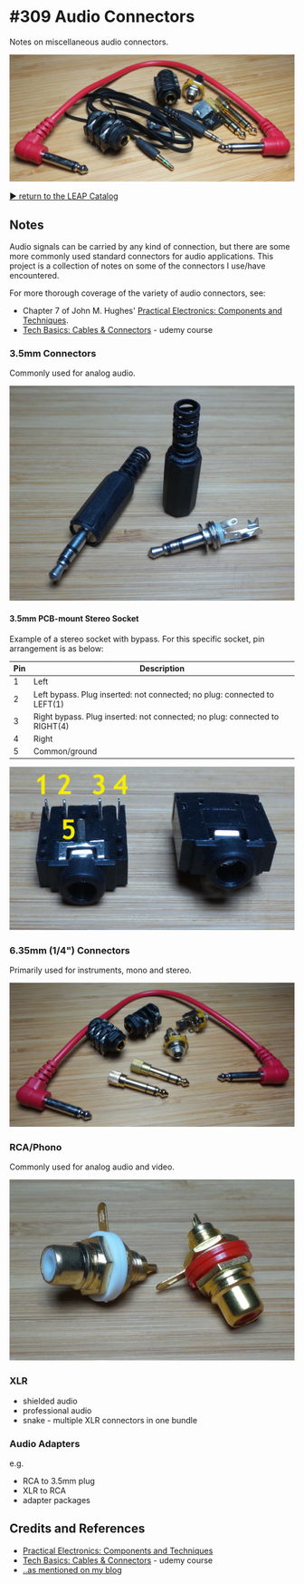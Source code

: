 # #309 Audio Connectors

Notes on miscellaneous audio connectors.

![Audio_build](./assets/Audio_build.jpg?raw=true)

[:arrow_forward: return to the LEAP Catalog](https://leap.tardate.com)

## Notes

Audio signals can be carried by any kind of connection, but there are some more commonly used standard connectors for audio applications.
This project is a collection of notes on some of the connectors I use/have encountered.

For more thorough coverage of the variety of audio connectors, see:

* Chapter 7 of John M. Hughes' [Practical Electronics: Components and Techniques](https://www.goodreads.com/book/show/21483234-practical-electronics).
* [Tech Basics: Cables & Connectors](https://www.udemy.com/tech101-cables-and-connectors/) - udemy course


### 3.5mm Connectors

Commonly used for analog audio.

![stereo_plug_3.5mm](./assets/stereo_plug_3.5mm.jpg?raw=true)

#### 3.5mm PCB-mount Stereo Socket

Example of a stereo socket with bypass. For this specific socket, pin arrangement is as below:

| Pin | Description                                                                |
|-----|----------------------------------------------------------------------------|
| 1   | Left                                                                       |
| 2   | Left bypass. Plug inserted: not connected; no plug: connected to LEFT(1)   |
| 3   | Right bypass. Plug inserted: not connected; no plug: connected to RIGHT(4) |
| 4   | Right                                                                      |
| 5   | Common/ground                                                              |

![stereo_socket_3.5mm](./assets/stereo_socket_3.5mm.jpg?raw=true)


### 6.35mm (1/4") Connectors

Primarily used for instruments, mono and stereo.

![6.35mm](./assets/6.35mm.jpg?raw=true)


### RCA/Phono

Commonly used for analog audio and video.

![rca_socket](./assets/rca_socket.jpg?raw=true)

### XLR

* shielded audio
* professional audio
* snake - multiple XLR connectors in one bundle


### Audio Adapters

e.g.

* RCA to 3.5mm plug
* XLR to RCA
* adapter packages

## Credits and References
* [Practical Electronics: Components and Techniques](https://www.goodreads.com/book/show/21483234-practical-electronics)
* [Tech Basics: Cables & Connectors](https://www.udemy.com/tech101-cables-and-connectors/) - udemy course
* [..as mentioned on my blog](https://blog.tardate.com/2017/05/leap309-audio-connectors.html)

